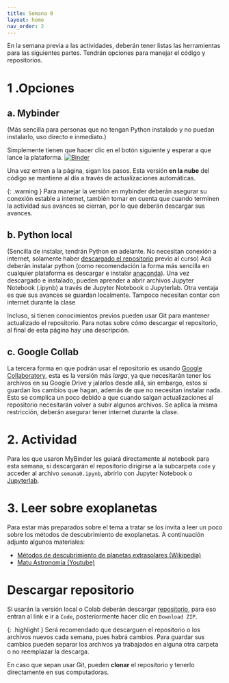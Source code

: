 ```yaml
---
title: Semana 0
layout: home
nav_order: 2
---
```


En la semana previa a las actividades, deberán tener listas las herramientas para las siguientes partes. Tendrán opciones para manejar el código y repositorios.

# 1 .Opciones
## a. Mybinder
(Más sencilla para personas que no tengan Python instalado y no puedan instalarlo, uso directo e inmediato.)

Simplemente tienen que hacer clic en el botón siguiente y esperar a que lance la plataforma.
[![Binder](https://mybinder.org/badge_logo.svg)](https://mybinder.org/v2/gh/LudCano/exoplanet_exploration/HEAD?labpath=code%2Fsemana0.ipynb)

Una vez entren a la página, sigan los pasos.
Esta versión **en la nube** del código se mantiene al día a través de actualizaciones automáticas.

{: .warning }
Para manejar la versión en mybinder deberán asegurar su conexión estable a internet, también tomar en cuenta que cuando terminen la actividad sus avances se cierran, por lo que deberán descargar sus avances.

## b. Python local
(Sencilla de instalar, tendrán Python en adelante. No necesitan conexión a internet, solamente haber [descargado el repositorio](repo) previo al curso)
Acá deberán instalar python (como recomendación la forma más sencilla en cualquier plataforma es descargar e instalar [anaconda](https://www.anaconda.com/download)).
Una vez descargado e instalado, pueden aprender a abrir archivos Jupyter Notebook (.ipynb) a través de Jupyter Notebook o Jupyterlab.
Otra ventaja es que sus avances se guardan localmente. Tampoco necesitan contar con internet durante la clase

Incluso, si tienen conocimientos previos pueden usar Git para mantener actualizado el repositorio. Para notas sobre cómo descargar el repositorio, al final de esta página hay una descripción.

## c. Google Collab
La tercera forma en que podrán usar el repositorio es usando [Google Collaboratory](colab.google), esta es la versión más _larga_, ya que necesitarán tener los archivos en su Google Drive y jalarlos desde allá, sin embargo, estos sí guardan los cambios que hagan, además de que no necesitan instalar nada. Esto se complica un poco debido a que cuando salgan actualizaciones al repositorio necesitarán volver a subir algunos archivos.
Se aplica la misma restricción, deberán asegurar tener internet durante la clase.

# 2. Actividad
Para los que usaron MyBinder les guiará directamente al notebook para esta semana, si descargarán el repositorio dirigirse a la subcarpeta `code` y acceder al archivo `semana0.ipynb`, abrirlo con Jupyter Notebook o [Jupyterlab](https://jupyterlab.readthedocs.io/en/stable/getting_started/starting.html).

# 3. Leer sobre exoplanetas
Para estar más preparados sobre el tema a tratar se los invita a leer un poco sobre los métodos de descubrimiento de exoplanetas. A continuación adjunto algunos materiales:
 - [Métodos de descubrimiento de planetas extrasolares (Wikipedia)](https://es.wikipedia.org/wiki/Métodos_de_detección_de_planetas_extrasolares)
 - [Matu Astronomía (Youtube)](https://www.youtube.com/watch?v=sGV98pgAG6k)

# Descargar repositorio
Si usarán la versión local o Colab deberán descargar [repositorio](repo), para eso entran al link e ir a `Code`, posteriormente hacer clic en `Download ZIP`.

{: .highlight }
Será recomendado que descarguen el repositorio o los archivos nuevos cada semana, pues habrá cambios. Para guardar sus cambios pueden separar los archivos ya trabajados en alguna otra carpeta o no reemplazar la descarga.



En caso que sepan usar Git, pueden **clonar** el repositorio y tenerlo directamente en sus computadoras.

[repo]: https://github.com/LudCano/exoplanet_exploration
